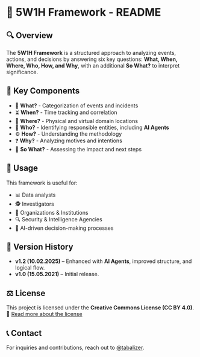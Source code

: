 # 📘 5W1H Framework - README

## 🔍 Overview
The **5W1H Framework** is a structured approach to analyzing events, actions, and decisions by answering six key questions: **What, When, Where, Who, How, and Why**, with an additional **So What?** to interpret significance.

## 📂 Key Components
- 🛑 **What?** - Categorization of events and incidents
- ⏳ **When?** - Time tracking and correlation
- 📍 **Where?** - Physical and virtual domain locations
- 👥 **Who?** - Identifying responsible entities, including **AI Agents**
- ⚙️ **How?** - Understanding the methodology
- ❓ **Why?** - Analyzing motives and intentions
- 🤔 **So What?** - Assessing the impact and next steps

## 📌 Usage
This framework is useful for:
- 📊 Data analysts
- 🕵️ Investigators
- 🏢 Organizations & Institutions
- 🔍 Security & Intelligence Agencies
- 🤖 AI-driven decision-making processes

## 📅 Version History
- **v1.2 (10.02.2025)** – Enhanced with **AI Agents**, improved structure, and logical flow.
- **v1.0 (15.05.2021)** – Initial release.

## ⚖️ License
This project is licensed under the **Creative Commons License (CC BY 4.0)**.
🔗 [Read more about the license](https://creativecommons.org/licenses/by/4.0/)

## 📞 Contact
For inquiries and contributions, reach out to [@tabalizer](https://twitter.com/tabalizer).
